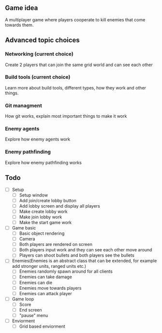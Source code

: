 ## Game idea
A multiplayer game where players cooperate to kill enemies that come towards them.

## Advanced topic choices
### Networking (current choice)
Create 2 players that can join the same grid world and can see each other
### Build tools (current choice)
Learn more about build tools, different types, how they work and other things.
### Git managment
How git works, explain most important things to make it work
### Enemy agents
Explore how enemy agents work
### Enemy pathfinding
Explore how enemy pathfinding works

## Todo
- [ ] Setup
    - [ ] Setup window
    - [ ] Add join/create lobby button
    - [ ] Add lobby screen and display all players
    - [ ] Make create lobby work
    - [ ] Make join lobby work
    - [ ] Make the start game work

- [ ] Game basic
    - [ ] Basic object rendering
    - [ ] Camera
    - [ ] Both players are rendered on screen
    - [ ] Both players input work and they can see each other move around
    - [ ] Players can shoot bullets and both players see the bullets

- [ ] Enemies(Enemies is an abstract class that can be extended, for example add stronger units, ranged units etc.)
    - [ ] Enemies randomly spawn around for all clients
    - [ ] Enemies can take damage
    - [ ] Enemies can die
    - [ ] Enemies move towards players
    - [ ] Enemies can attack player

- [ ] Game loop
    - [ ] Score
    - [ ] End screen
    - [ ] "pause" menu

- [ ] Enviorment
    - [ ] Grid based enviorment